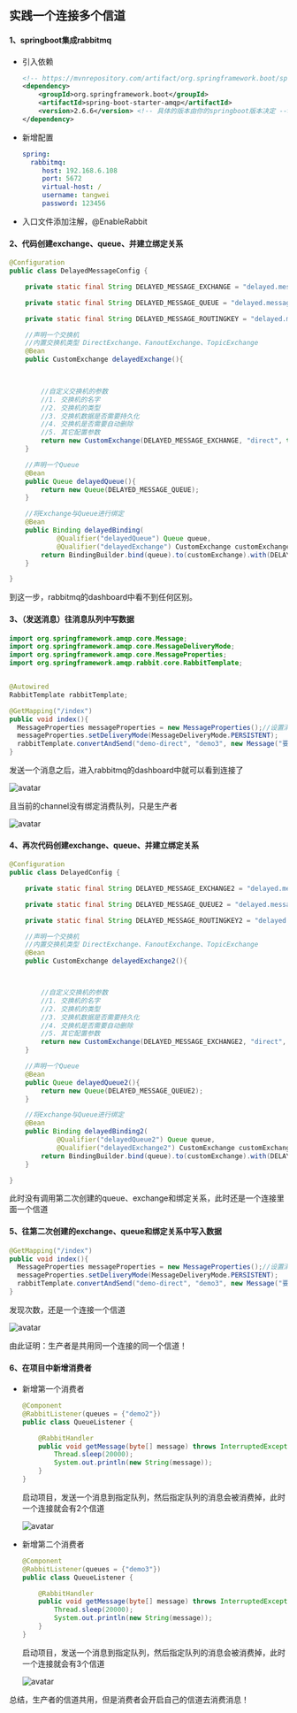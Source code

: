 ## 实践一个连接多个信道



#### 1、springboot集成rabbitmq

- 引入依赖

  ```xml
  <!-- https://mvnrepository.com/artifact/org.springframework.boot/spring-boot-starter-amqp -->
  <dependency>
      <groupId>org.springframework.boot</groupId>
      <artifactId>spring-boot-starter-amqp</artifactId>
      <version>2.6.6</version> <!-- 具体的版本由你的springboot版本决定 -->
  </dependency>
  ```

- 新增配置

  ```yaml
  spring:
    rabbitmq:
       host: 192.168.6.108
       port: 5672
       virtual-host: /
       username: tangwei
       password: 123456
  ```

- 入口文件添加注解，@EnableRabbit

  

#### 2、代码创建exchange、queue、并建立绑定关系

```java
@Configuration
public class DelayedMessageConfig {

    private static final String DELAYED_MESSAGE_EXCHANGE = "delayed.message.exchange";

    private static final String DELAYED_MESSAGE_QUEUE = "delayed.message.queue";

    private static final String DELAYED_MESSAGE_ROUTINGKEY = "delayed.message.routingkey";

    //声明一个交换机
    //内置交换机类型 DirectExchange、FanoutExchange、TopicExchange
    @Bean
    public CustomExchange delayedExchange(){

        

        //自定义交换机的参数
        //1. 交换机的名字
        //2. 交换机的类型
        //3. 交换机数据是否需要持久化
        //4. 交换机是否需要自动删除
        //5. 其它配置参数
        return new CustomExchange(DELAYED_MESSAGE_EXCHANGE, "direct", true, false);
    }

    //声明一个Queue
    @Bean
    public Queue delayedQueue(){
        return new Queue(DELAYED_MESSAGE_QUEUE);
    }

    //将Exchange与Queue进行绑定
    @Bean
    public Binding delayedBinding(
            @Qualifier("delayedQueue") Queue queue,
            @Qualifier("delayedExchange") CustomExchange customExchange){
        return BindingBuilder.bind(queue).to(customExchange).with(DELAYED_MESSAGE_ROUTINGKEY).noargs();
    }

}
```

到这一步，rabbitmq的dashboard中看不到任何区别。

#### 3、（发送消息）往消息队列中写数据

```java
import org.springframework.amqp.core.Message;
import org.springframework.amqp.core.MessageDeliveryMode;
import org.springframework.amqp.core.MessageProperties;
import org.springframework.amqp.rabbit.core.RabbitTemplate;


@Autowired
RabbitTemplate rabbitTemplate;

@GetMapping("/index")
public void index(){
  MessageProperties messageProperties = new MessageProperties();//设置消息持久化存储到磁盘上
  messageProperties.setDeliveryMode(MessageDeliveryMode.PERSISTENT);
  rabbitTemplate.convertAndSend("demo-direct", "demo3", new Message("要发送的消息内容".getBytes(), messageProperties)); //只有消息用Message对象包裹才能实现持久化
}
```

发送一个消息之后，进入rabbitmq的dashboard中就可以看到连接了

![avatar](../images/WechatIMG542.png)

且当前的channel没有绑定消费队列，只是生产者

![avatar](../images/WechatIMG544.png)



#### 4、再次代码创建exchange、queue、并建立绑定关系

```java
@Configuration
public class DelayedConfig {

    private static final String DELAYED_MESSAGE_EXCHANGE2 = "delayed.message.exchange3";

    private static final String DELAYED_MESSAGE_QUEUE2 = "delayed.message.queue3";

    private static final String DELAYED_MESSAGE_ROUTINGKEY2 = "delayed.message.routingkey3";

    //声明一个交换机
    //内置交换机类型 DirectExchange、FanoutExchange、TopicExchange
    @Bean
    public CustomExchange delayedExchange2(){



        //自定义交换机的参数
        //1. 交换机的名字
        //2. 交换机的类型
        //3. 交换机数据是否需要持久化
        //4. 交换机是否需要自动删除
        //5. 其它配置参数
        return new CustomExchange(DELAYED_MESSAGE_EXCHANGE2, "direct", true, false);
    }

    //声明一个Queue
    @Bean
    public Queue delayedQueue2(){
        return new Queue(DELAYED_MESSAGE_QUEUE2);
    }

    //将Exchange与Queue进行绑定
    @Bean
    public Binding delayedBinding2(
            @Qualifier("delayedQueue2") Queue queue,
            @Qualifier("delayedExchange2") CustomExchange customExchange){
        return BindingBuilder.bind(queue).to(customExchange).with(DELAYED_MESSAGE_ROUTINGKEY2).noargs();
    }

}
```

此时没有调用第二次创建的queue、exchange和绑定关系，此时还是一个连接里面一个信道



#### 5、往第二次创建的exchange、queue和绑定关系中写入数据

```java
@GetMapping("/index")
public void index(){
  MessageProperties messageProperties = new MessageProperties();//设置消息持久化存储到磁盘上
  messageProperties.setDeliveryMode(MessageDeliveryMode.PERSISTENT);
  rabbitTemplate.convertAndSend("demo-direct", "demo3", new Message("要发送的消息内容".getBytes(), messageProperties)); //只有消息用Message对象包裹才能实现持久化
}
```

发现次数，还是一个连接一个信道

![avatar](../images/WechatIMG542.png)



由此证明：生产者是共用同一个连接的同一个信道！



#### 6、在项目中新增消费者

- 新增第一个消费者

  ```java
  @Component
  @RabbitListener(queues = {"demo2"})
  public class QueueListener {
  
      @RabbitHandler
      public void getMessage(byte[] message) throws InterruptedException {
          Thread.sleep(20000);
          System.out.println(new String(message));
      }
  }
  ```

  启动项目，发送一个消息到指定队列，然后指定队列的消息会被消费掉，此时一个连接就会有2个信道

  ![avatar](../images/WechatIMG545.png)

- 新增第二个消费者

  ```java
  @Component
  @RabbitListener(queues = {"demo3"})
  public class QueueListener {
  
      @RabbitHandler
      public void getMessage(byte[] message) throws InterruptedException {
          Thread.sleep(20000);
          System.out.println(new String(message));
      }
  }
  ```

  启动项目，发送一个消息到指定队列，然后指定队列的消息会被消费掉，此时一个连接就会有3个信道

  ![avatar](../images/WechatIMG546.png)



总结，生产者的信道共用，但是消费者会开启自己的信道去消费消息！